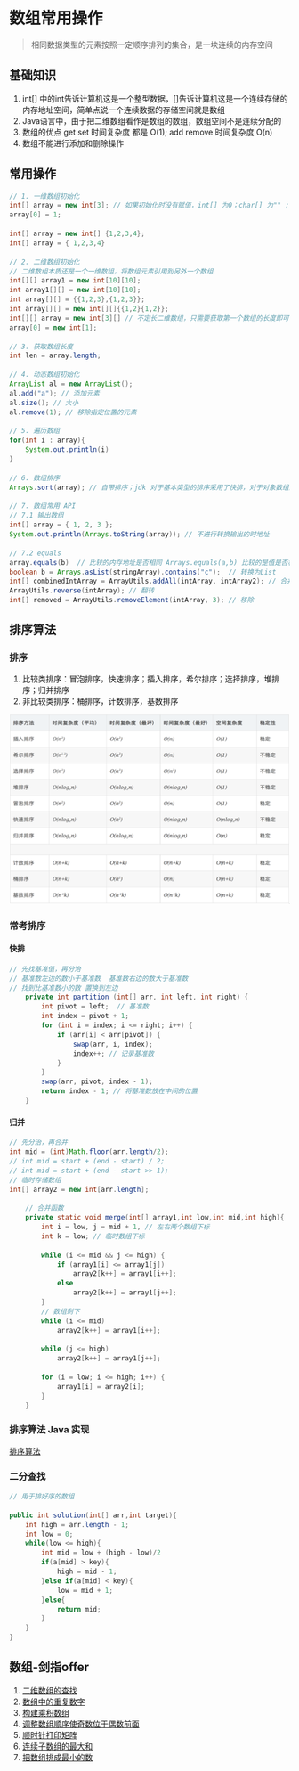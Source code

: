 # 数组常用操作

> 相同数据类型的元素按照一定顺序排列的集合，是一块连续的内存空间

## 基础知识

1. int[] 中的int告诉计算机这是一个整型数据，[]告诉计算机这是一个连续存储的内存地址空间，简单点说一个连续数据的存储空间就是数组
2. Java语言中，由于把二维数组看作是数组的数组，数组空间不是连续分配的
3. 数组的优点 get set 时间复杂度 都是 O(1); add remove 时间复杂度 O(n)
4. 数组不能进行添加和删除操作

## 常用操作

```java
// 1. 一维数组初始化
int[] array = new int[3]; // 如果初始化时没有赋值，int[] 为0；char[] 为"" ; boolean 为 false; 对象类型的数组为 null;double[] 为 0.0
array[0] = 1;

int[] array = new int[] {1,2,3,4};
int[] array = { 1,2,3,4}

// 2. 二维数组初始化
// 二维数组本质还是一个一维数组，将数组元素引用到另外一个数组
int[][] array1 = new int[10][10];
int array1[][] = new int[10][10];
int array[][] = {{1,2,3},{1,2,3}};
int array[][] = new int[][]{{1,2}{1,2}};
int[][] array = new int[3][] // 不定长二维数组，只需要获取第一个数组的长度即可
array[0] = new int[1];

// 3. 获取数组长度
int len = array.length;

// 4. 动态数组初始化
ArrayList al = new ArrayList();
al.add("a"); // 添加元素
al.size(); // 大小
al.remove(1); // 移除指定位置的元素

// 5. 遍历数组
for(int i : array){
    System.out.println(i)
}

// 6. 数组排序
Arrays.sort(array); // 自带排序；jdk 对于基本类型的排序采用了快排，对于对象数组的采用了改进的归并排序

// 7. 数组常用 API
// 7.1 输出数组
int[] array = { 1, 2, 3 };
System.out.println(Arrays.toString(array)); // 不进行转换输出的时地址

// 7.2 equals
array.equals(b)  // 比较的内存地址是否相同 Arrays.equals(a,b) 比较的是值是否相同
boolean b = Arrays.asList(stringArray).contains("c");  // 转换为List 
int[] combinedIntArray = ArrayUtils.addAll(intArray, intArray2); // 合并
ArrayUtils.reverse(intArray); // 翻转
int[] removed = ArrayUtils.removeElement(intArray, 3); // 移除

```
## 排序算法

### 排序

1. 比较类排序：冒泡排序，快速排序；插入排序，希尔排序；选择排序，堆排序；归并排序
2. 非比较类排序：桶排序，计数排序，基数排序

![排序](../picture/排序算法.png)

### 常考排序

#### 快排

```java
// 先找基准值，再分治
// 基准数左边的数小于基准数  基准数右边的数大于基准数
// 找到比基准数小的数 置换到左边
    private int partition (int[] arr, int left, int right) {
        int pivot = left;  // 基准数
        int index = pivot + 1;
        for (int i = index; i <= right; i++) {
            if (arr[i] < arr[pivot]) {
                swap(arr, i, index);
                index++; // 记录基准数
            }
        }
        swap(arr, pivot, index - 1);
        return index - 1; // 将基准数放在中间的位置
    }
```

#### 归并

```java
// 先分治，再合并
int mid = (int)Math.floor(arr.length/2);
// int mid = start + (end - start) / 2;
// int mid = start + (end - start >> 1);
// 临时存储数组
int[] array2 = new int[arr.length];

    // 合并函数
    private static void merge(int[] array1,int low,int mid,int high){
        int i = low, j = mid + 1, // 左右两个数组下标
        int k = low; // 临时数组下标

        while (i <= mid && j <= high) {
            if (array1[i] <= array1[j])
                array2[k++] = array1[i++];
            else
                array2[k++] = array1[j++];
        }
        // 数组剩下
        while (i <= mid)
            array2[k++] = array1[i++];

        while (j <= high)
            array2[k++] = array1[j++];

        for (i = low; i <= high; i++) {
            array1[i] = array2[i];
        }    
    }

```

### 排序算法 Java 实现

[排序算法](排序算法.java)

### 二分查找

```java
// 用于排好序的数组

public int solution(int[] arr,int target){
    int high = arr.length - 1;
    int low = 0;
    while(low <= high){
        int mid = low + (high - low)/2
        if(a[mid] > key){
            high = mid - 1;
        }else if(a[mid] < key){
            low = mid + 1;
        }else{
            return mid;
        }
    }
}

```

## 数组-剑指offer

1. [二维数组的查找](../offerJZ/1-二维数组中的查找.java)
2. [数组中的重复数字](../offerJZ/数组中重复的数字.java)
3. [构建乘积数组](../offerJZ/构建乘积数组.java)
4. [调整数组顺序使奇数位于偶数前面](../offerJZ/调整数组顺序使奇数位于偶数前面.java)
5. [顺时针打印矩阵](../offerJZ/顺时针打印矩阵.java)
6. [连续子数组的最大和](../offerJZ/连续子数组的最大和.java)
7. [把数组排成最小的数](../offerJZ/把数组排成最小的数.java)